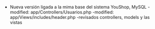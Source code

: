 - Nueva versión ligada a la mima base del sistema YouShop, MySQL
    -modified:   app/Controllers/Usuarios.php
    -modified:   app/Views/includes/header.php
    -revisados controllers, models y las vistas